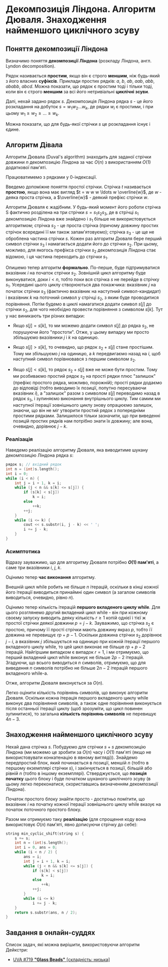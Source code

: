 # Декомпозиція Ліндона. Алгоритм Дюваля. Знаходження найменшого циклічного зсуву

## Поняття декомпозиції Ліндона

Визначимо поняття **декомпозиції Ліндона** (розкладу Ліндона, англ. Lyndon decomposition).

Рядок називається **простим**, якщо він є строго **меншим**, ніж будь-який з його власних **суфіксів**. Приклади простих рядків: $a$, $b$, $ab$, $aab$, $abb$, $ababb$, $abcd$. Можна показати, що рядок є простим тоді і тільки тоді, коли він є строго **меншим** за всі його нетривіальні **циклічні зсуви**.

Далі, нехай задано рядок $s$. Декомпозиція Ліндона рядка $s$ - це його розкладання на добуток $s = w_1 w_2 \ldots w_k$, де рядки $w_i$ є простими, і при цьому $w_1 \ge w_2 \ge \ldots \ge w_k$.

Можна показати, що для будь-якої стрічки $s$ це розкладання існує і єдине.

## Алгоритм Дівала

Алгоритм Дювала (Duval's algorithm) знаходить для заданої стрічки довжини $n$ декомпозицію Ліндона за час $O(n)$ з використанням $O(1)$ додаткової пам'яті.

Працюватимемо з рядками у 0-індексації.

Введемо допоміжне поняття простої стрічки. Стрічка $t$ називається **простою**, якщо вона має вигляд $t = w w w \ldots w \overline{w}$, де $w$ - деяка проста стрічка, а $\overline{w}$ - деякий префікс стрічки $w$.

Алгоритм Дюваля є жадібним. У будь-який момент його роботи стрічка S фактично розділена на три стрічки $s = s_1 s_2 s_3$, де в стрічці $s_1$ декомпозицію Ліндона вже знайдено і $s_1$ більше не використовується алгоритмом; стрічка $s_2$ - це проста стрічка (причому довжину простих стрічок всередині її ми також запам'ятовуємо); стрічка $s_3$ - це ще не оброблена частина стрічки $s$. Кожен раз алгоритм Дюваля бере перший символ стрічки $s_3$ і намагається додати його до стрічки $s_2$. При цьому, можливо, для якогось префікса стрічки $s_2$ декомпозиція Ліндона стає відомою, і ця частина переходить до стрічки $s_1$.

Опишемо тепер алгоритм **формально**. По-перше, буде підтримуватися вказівник $i$ на початок стрічки $s_2$. Зовнішній цикл алгоритму буде виконуватися, доки $i < n$, тобто поки вся стрічка $s$ не перейде в стрічку $s_1$. Усередині цього циклу створюються два покажчика: вказівник $j$ на початок стрічки $s_3$ (фактично вказівник на наступний символ-кандидат) і вказівник $k$ на поточний символ у стрічці $s_2$, з яким буде проводитися порівняння. Потім будемо в циклі намагатися додати символ $s[j]$ до стрічки $s_2$, для чого необхідно провести порівняння з символом $s[k]$. Тут у нас виникають три різних випадки:

* Якщо $s[j] = s[k]$, то ми можемо додати символ $s[j]$ до рядка $s_2$, не порушуючи його "простоти". Отже, у цьому випадку ми просто збільшуємо вказівники $j$ і $k$ на одиницю.

* Якщо $s[j] > s[k]$, то очевидно, що рядок $s_2 + s[j]$ стане простішим. Тому ми збільшуємо $j$ на одиницю, а $k$ передвигаємо назад на $i$, щоб наступний символ порівнювався з першим символом $s_2$.

* Якщо $s[j] < s[k]$, то рядок $s_2+s[j]$ вже не може бути простим. Тому ми розбиваємо простий рядок $s_2$ на прості рядки плюс "залишок" (префікс простого рядка, можливо, порожній); прості рядки додаємо до відповіді (тобто виводимо їх позиції, попутно пересуваючи вказівник $i$), а "залишок" разом з символом $s[j]$ переводимо назад в рядок $s_3$, і зупиняємо виконання внутрішнього циклу. Тим самим ми наступної ітерації зовнішнього циклу знову опрацюємо залишок, знаючи, що він не міг утворити простий рядок з попередніми простими рядками. Залишилося тільки зазначити, що при виведенні позицій простих рядків нам потрібно знати їх довжину; але вона, очевидно, дорівнює $j-k$.

### Реалізація

Наведемо реалізацію алгоритму Дюваля, яка виводитиме шукану декомпозицію Ліндона рядка $s$:

<!--- TODO: specify code snippet id -->
``` cpp
рядок s; // вхідний рядок
int n = (int)s.length();
int i = 0;
while (i < n) {
    int j = i + 1, k = i;
    while (j < n && s[k] <= s[j]) {
        if (s[k] < s[j])
            k = i;
        else
            ++k;
        ++j;
    }
    while (i <= k) {
        cout << s.substr(i, j - k) << ' ';
        i += j - k;
    }
}
```

### Асимптотика

Відразу зауважимо, що для алгоритму Дюваля потрібно **$O(1)$ пам'яті**, а саме три вказівники $i$, $j$, $k$.

Оцінимо тепер **час виконання** алгоритму.

Внешній цикл while робить не більше $n$ ітерацій, оскільки в кінці кожної його ітерації виводиться принаймні один символ (а загалом символів виводиться, очевидно, рівно $n$).

Оцінимо тепер кількість ітерацій **першого вкладеного циклу while**. Для цього розглянемо другий вкладений цикл while - він при кожному своєму запуску виводить деяку кількість $r \ge 1$ копій однієї і тієї ж простої стрічки деякої довжини $p = j-k$. Зауважимо, що стрічка $s_2$ є простою, причому її прості стрічки мають довжину якраз $p$, тобто її довжина не перевищує $r p + p - 1$. Оскільки довжина стрічки $s_2$ дорівнює $j-i$, а вказівник $j$ збільшується на одиницю при кожній ітерації першого вкладеного циклу while, то цей цикл виконає не більше $r p + p - 2$ ітерацій. Найгіршим випадком є випадок $r = 1$, і ми отримуємо, що перший вкладений цикл while виконує не більше $2 p - 2$ ітерацій. Згадуючи, що всього виводиться $n$ символів, отримуємо, що для виведення $n$ символів потрібно не більше $2 n - 2$ ітерацій першого вкладеного while-а.

Отже, алгоритм Дюваля виконується за $O(n)$.

Легко оцінити кількість порівнянь символів, що виконує алгоритм Дюваля. Оскільки кожна ітерація першого вкладеного циклу while виконує два порівняння символів, а також одне порівняння виконується після останньої ітерації циклу (щоб зрозуміти, що цикл повинен зупинитися), то загальна **кількість порівнянь символів** не перевищує $4 n - 3$.

## Знаходження найменшого циклічного зсуву

Нехай дана стрічка $s$. Побудуємо для стрічки $s+s$ декомпозицію Ліндона (ми можемо це зробити за $O(n)$ часу і $O(1)$ пам'яті (якщо не використовувати конкатенацію в явному вигляді)). Знайдемо передпростий блок, який починається в позиції, меншій $n$ (тобто в першому екземплярі стрічки $s$), і закінчується в позиції, більшій або рівній $n$ (тобто в іншому екземплярі). Стверджується, що **позиція початку** цього блоку і буде початком шуканого циклічного зсуву (в цьому легко переконатися, скориставшись визначенням декомпозиції Ліндона).

Початок простого блоку знайти просто - достатньо помітити, що вказівник $i$ на початку кожної ітерації зовнішнього циклу while вказує на початок поточного простого блоку.

Разом ми отримуємо таку **реалізацію** (для спрощення коду вона використовує $O(n)$ пам'яті, явно дописуючи стрічку до себе):

<!--- TODO: specify code snippet id -->
``` cpp
string min_cyclic_shift(string s) {
    s += s;
    int n = (int)s.length();
    int i = 0, ans = 0;
    while (i < n / 2) {
        ans = i;
        int j = i + 1, k = i;
        while (j < n && s[k] <= s[j]) {
            if (s[k] < s[j])
                k = i;
            else
                ++k;
            ++j;
        }
        while (i <= k)
            i += j - k;
    }
    return s.substr(ans, n / 2);
}
```

## Завдання в онлайн-суддях

Список задач, які можна вирішити, використовуючи алгоритм Дейкстри:

* [UVA #719 **"Glass Beads"** [складність: низька]](http://uva.onlinejudge.org/index.php?option=onlinejudge&page=show_problem&problem=660)